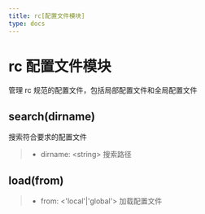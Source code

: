 ```yaml
---
title: rc[配置文件模块]
type: docs
---
```


# rc 配置文件模块
管理 rc 规范的配置文件，包括局部配置文件和全局配置文件

## search(dirname)
搜索符合要求的配置文件
> * dirname: \<string\> 搜索路径

## load(from)
> * from: \<'local'|'global'\> 加载配置文件
